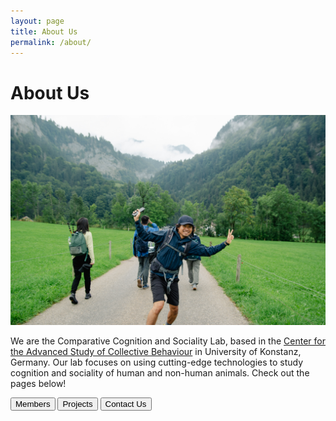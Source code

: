 ```yaml
---
layout: page
title: About Us
permalink: /about/
---
```



# About Us
![cover](/Media/DSC_0498-2.jpg)

We are the Comparative Cognition and Sociality Lab, based in the [Center for the Advanced Study of Collective Behaviour](https://www.exc.uni-konstanz.de/collective-behaviour/) in University of Konstanz, Germany. Our lab focuses on using cutting-edge technologies to study cognition and sociality of human and non-human animals. Check out the pages below!


<p align="center">

<a href= "../members/#"><button type="button">Members</button></a>
<a href= "../projects/#"><button type="button">Projects</button></a>
<a href= "../contact/#"><button type="button">Contact Us</button></a>
</p>